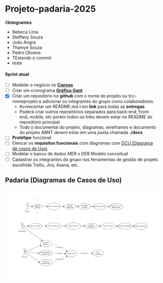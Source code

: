 # Projeto-padaria-2025

#**Integrantes**
- Rebeca Lima
- Steffany Souza
- João Angra
- Thamye Souza
- Pedro Oliveira
- TEstando o commit
- teste

#### Sprint atual
- [ ] Modelar o negócio no **[Canvas](https://wellifabio.github.io/canvas/)**
- [ ] Criar um cronograma **[Gráfico Gant](https://wellifabio.github.io/gantt/)**
- [x] Criar um repositório no **github** com o nome do projeto ou tcc-nomeprojeto e adicionar os integrantes do grupo como colaboradores.
    - Acrescentar um README.md com **link** para todas as **entregas**
    - Poderá criar outros repositórios separados para back-end, front-end, mobile, etc porém todos os links devem estar no README do repositório principal
    - Todo o documental do projeto, diagramas, wireframes e documento do projeto ABNT devem estar em uma pasta chamada **./docs**
- [ ] **Protótipo** funcional
- [ ] Elencar os **requisitos funcionais** com diagramas com [DCU (Diagrama de casos de Uso)](https://github.com/wellifabio/senai2024/tree/main/ds/3des/03-rms/aula02)
- [ ] Modelar o banco de dados MER x DER Modelo conceitual
- [ ] Cadastrar os integrantes do grupo nas ferramentas de gestão de projeto escolhida Trello, Jira, Asana, etc.

## Padaria (Diagramas de Casos de Uso)
![Padaria](./docs/Diagrama%20Cantina.png)
